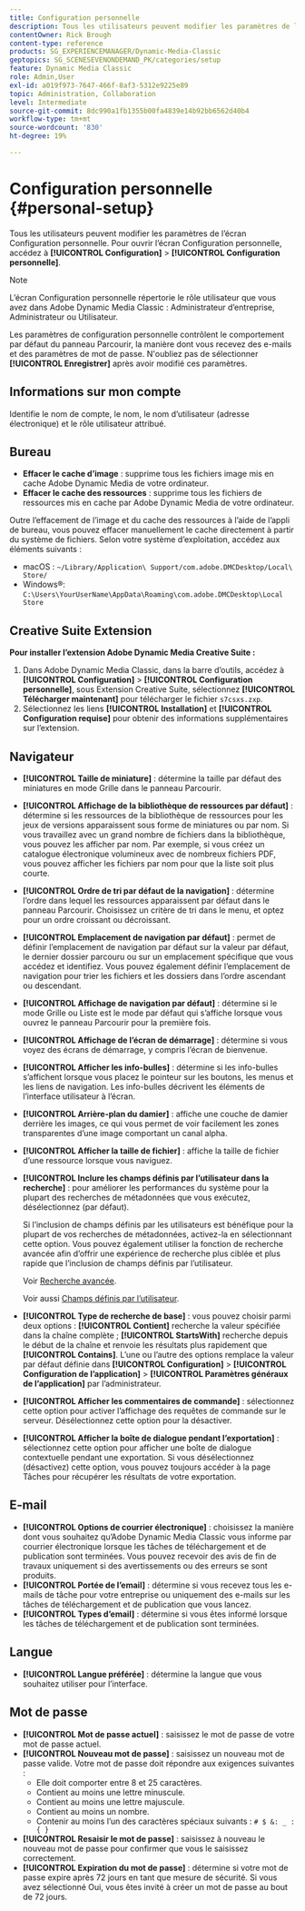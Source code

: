 ```yaml
---
title: Configuration personnelle
description: Tous les utilisateurs peuvent modifier les paramètres de l’écran Configuration personnelle d’Adobe Dynamic Media Classic.
contentOwner: Rick Brough
content-type: reference
products: SG_EXPERIENCEMANAGER/Dynamic-Media-Classic
geptopics: SG_SCENESEVENONDEMAND_PK/categories/setup
feature: Dynamic Media Classic
role: Admin,User
exl-id: a019f973-7647-466f-8af3-5312e9225e89
topic: Administration, Collaboration
level: Intermediate
source-git-commit: 8dc990a1fb1355b00fa4839e14b92bb6562d40b4
workflow-type: tm+mt
source-wordcount: '830'
ht-degree: 19%

---
```


# Configuration personnelle {#personal-setup}

Tous les utilisateurs peuvent modifier les paramètres de l’écran Configuration personnelle. Pour ouvrir l’écran Configuration personnelle, accédez à **[!UICONTROL Configuration]** > **[!UICONTROL Configuration personnelle]**.

>[!NOTE]
>
>L’écran Configuration personnelle répertorie le rôle utilisateur que vous avez dans Adobe Dynamic Media Classic : Administrateur d’entreprise, Administrateur ou Utilisateur.

Les paramètres de configuration personnelle contrôlent le comportement par défaut du panneau Parcourir, la manière dont vous recevez des e-mails et des paramètres de mot de passe. N&#39;oubliez pas de sélectionner **[!UICONTROL Enregistrer]** après avoir modifié ces paramètres.

## Informations sur mon compte

Identifie le nom de compte, le nom, le nom d’utilisateur (adresse électronique) et le rôle utilisateur attribué.

## Bureau

* **Effacer le cache d’image** : supprime tous les fichiers image mis en cache Adobe Dynamic Media de votre ordinateur.
* **Effacer le cache des ressources** : supprime tous les fichiers de ressources mis en cache par Adobe Dynamic Media de votre ordinateur.

Outre l’effacement de l’image et du cache des ressources à l’aide de l’appli de bureau, vous pouvez effacer manuellement le cache directement à partir du système de fichiers. Selon votre système d’exploitation, accédez aux éléments suivants :

* macOS : `~/Library/Application\ Support/com.adobe.DMCDesktop/Local\ Store/`
* Windows®: `C:\Users\YourUserName\AppData\Roaming\com.adobe.DMCDesktop\Local Store`

## Creative Suite Extension

**Pour installer l’extension Adobe Dynamic Media Creative Suite :**

1. Dans Adobe Dynamic Media Classic, dans la barre d’outils, accédez à **[!UICONTROL Configuration]** > **[!UICONTROL Configuration personnelle]**, sous Extension Creative Suite, sélectionnez **[!UICONTROL Télécharger maintenant]** pour télécharger le fichier `s7csxs.zxp`.
1. Sélectionnez les liens **[!UICONTROL Installation]** et **[!UICONTROL Configuration requise]** pour obtenir des informations supplémentaires sur l’extension.

<!--    A readme file is included at the root of the unzipped file to provide you with additional information about the extension.

1. Depending on your installed operating system, do one of the following: -->

<!-- #### Windows

|If you are running|Do this|
|--- |--- |
|Adobe Illustrator 18 in Adobe Creative Cloud 2014|<ul><li>From the root of the unzipped folder, select CC-2014.</li><li>Depending on the bit version of Adobe Illustrator that you are using, select win32 or win64.</li><li>Select libraries > flame, and then copy `aflame.dll` to Adobe Illustrator's executable folder. For example, `C:\Program Files\Adobe\Adobe Illustrator CC 2014\Support Files\Contents\Windows`. </li></ul><br/>**Note**: This example path is for the 64-bit location; the 32-bit location may fall under Program Files (x86) instead. <br/><ul><li>Return to the same libraries folder, select flamingo, and then copy `aflamingo.dll` to the same Adobe Illustrator executable folder that you used in the previous step. </li><li>Return to the win32 or win64 folder that you selected in step 2, and then copy `AdobeS7FXGFileFormat.aip` to Adobe Illustrator's plug-ins folder. For example, `C:\Program Files\Adobe\Adobe Illustrator CC 2014\Plug-ins\Illustrator Formats`. </li></ul> <br/>**Note**: This example path is for the 64-bit location; the 32-bit location may fall under Program Files (x86) instead.|
|Adobe Illustrator 17 in Adobe Creative Cloud|<ul><li>From the root of the unzipped folder, select CC. </li><li>Depending on the bit version of Adobe Illustrator that you are using, select win32 or win64.</li><li> Copy `AdobeS7FXGFileFormat.aip` to Adobe Illustrator's plug-ins folder. For example, `C:\Program Files\Adobe\Adobe Illustrator CC (64 Bit)\Plug-ins\Illustrator Formats`.</li></ul><br/>**Note**: This example path is for the 64-bit location; the 32-bit location may fall under Program Files (x86) instead.|
|Adobe Illustrator 16 in Adobe Creative Suite 6|<ul><li>From the root of the unzipped folder, select 6.0. </li><li>Depending on the bit version of Adobe Illustrator that you are using, select win32 or win64. </li><li>Copy AdobeS7FXGFileFormat.aip to Adobe Illustrator's plug-ins folder. For example, `C:\Program Files\Adobe\Adobe Illustrator CS6 (64 Bit)\Plug-ins\Illustrator Formats`.</li></ul><br/>**Note**: This example path is for the 64-bit location; the 32-bit location may fall under Program Files (x86) instead.|

#### Mac

|If you are running|Do this|
|--- |--- |
|Adobe Illustrator 18 in Adobe Creative Cloud 2014|<ul><li>From the root of the unzipped folder, select CC-2014 > mac64.</li><li>Select libraries > flame, and then copy the `aflame.framework` folder to Adobe Illustrator package contents folder. For example, `/Applications/Adobe Illustrator CC 2014/ Illustrator.app/Contents/Frameworks/`. (To open Adobe Illustrator's package contents folder, right-select on the Adobe illustrator CC 2014 icon and select Show Package Contents from context menu).</li><li>Return to the same libraries folder, select `flamingo`, and then copy the `aflamingo.framework` folder to the same Adobe Illustrator package contents folder that you used in the previous step.</li><li>Return to the mac64 folder that you selected in step 1, and then copy the `AdobeS7FXGFileFormat.aip` folder to Adobe Illustrator's plug-in folder. For example, `/Applications/Adobe Illustrator CC 2014/Plug-ins/Illustrator Formats/`.</li></ul><br/>|
|Adobe Illustrator 17 in Adobe Creative Cloud|<ul><li>From the root of the unzipped folder, select CC > mac64</li><li>Copy the `AdobeS7FXGFileFormat.aip` folder to Adobe Illustrator's plug-in folder. For example, `/Applications/Adobe Illustrator CC/Plug-ins/Illustrator Formats/`.</li></ul><br/>|
|Adobe Illustrator 16 in Adobe Creative Suite 6|<ul><li>From the root of the unzipped folder, select 6.0 > mac64</li><li>Copy the `AdobeS7FXGFileFormat.aip` folder to Adobe Illustrator's plug-in folder. For example, `/Applications/Adobe Illustrator CS6/Plug-ins/Illustrator Formats/`.</li></ul>|

The plug-in is now available for you to use in Adobe Illustrator. -->

## Navigateur

* **[!UICONTROL Taille de miniature]** : détermine la taille par défaut des miniatures en mode Grille dans le panneau Parcourir.
* **[!UICONTROL Affichage de la bibliothèque de ressources par défaut]** : détermine si les ressources de la bibliothèque de ressources pour les jeux de versions apparaissent sous forme de miniatures ou par nom. Si vous travaillez avec un grand nombre de fichiers dans la bibliothèque, vous pouvez les afficher par nom. Par exemple, si vous créez un catalogue électronique volumineux avec de nombreux fichiers PDF, vous pouvez afficher les fichiers par nom pour que la liste soit plus courte.
* **[!UICONTROL Ordre de tri par défaut de la navigation]** : détermine l’ordre dans lequel les ressources apparaissent par défaut dans le panneau Parcourir. Choisissez un critère de tri dans le menu, et optez pour un ordre croissant ou décroissant.
* **[!UICONTROL Emplacement de navigation par défaut]** : permet de définir l’emplacement de navigation par défaut sur la valeur par défaut, le dernier dossier parcouru ou sur un emplacement spécifique que vous accédez et identifiez. Vous pouvez également définir l’emplacement de navigation pour trier les fichiers et les dossiers dans l’ordre ascendant ou descendant.
* **[!UICONTROL Affichage de navigation par défaut]** : détermine si le mode Grille ou Liste est le mode par défaut qui s’affiche lorsque vous ouvrez le panneau Parcourir pour la première fois.
* **[!UICONTROL Affichage de l’écran de démarrage]** : détermine si vous voyez des écrans de démarrage, y compris l’écran de bienvenue.
* **[!UICONTROL Afficher les info-bulles]** : détermine si les info-bulles s’affichent lorsque vous placez le pointeur sur les boutons, les menus et les liens de navigation. Les info-bulles décrivent les éléments de l’interface utilisateur à l’écran.
* **[!UICONTROL Arrière-plan du damier]** : affiche une couche de damier derrière les images, ce qui vous permet de voir facilement les zones transparentes d’une image comportant un canal alpha.
* **[!UICONTROL Afficher la taille de fichier]** : affiche la taille de fichier d’une ressource lorsque vous naviguez.
* **[!UICONTROL Inclure les champs définis par l’utilisateur dans la recherche]** : pour améliorer les performances du système pour la plupart des recherches de métadonnées que vous exécutez, désélectionnez (par défaut).

  Si l’inclusion de champs définis par les utilisateurs est bénéfique pour la plupart de vos recherches de métadonnées, activez-la en sélectionnant cette option. Vous pouvez également utiliser la fonction de recherche avancée afin d’offrir une expérience de recherche plus ciblée et plus rapide que l’inclusion de champs définis par l’utilisateur.

  Voir [Recherche avancée](searching-assets.md#conducting_an_advanced_search).

  Voir aussi [Champs définis par l’utilisateur](application-setup.md#user_defined_fields).

* **[!UICONTROL Type de recherche de base]** : vous pouvez choisir parmi deux options : **[!UICONTROL Contient]** recherche la valeur spécifiée dans la chaîne complète ; **[!UICONTROL StartsWith]** recherche depuis le début de la chaîne et renvoie les résultats plus rapidement que **[!UICONTROL Contains]**. L’une ou l’autre des options remplace la valeur par défaut définie dans **[!UICONTROL Configuration]** > **[!UICONTROL Configuration de l’application]** > **[!UICONTROL Paramètres généraux de l’application]** par l’administrateur.
* **[!UICONTROL Afficher les commentaires de commande]** : sélectionnez cette option pour activer l’affichage des requêtes de commande sur le serveur. Désélectionnez cette option pour la désactiver.
* **[!UICONTROL Afficher la boîte de dialogue pendant l’exportation]** : sélectionnez cette option pour afficher une boîte de dialogue contextuelle pendant une exportation. Si vous désélectionnez (désactivez) cette option, vous pouvez toujours accéder à la page Tâches pour récupérer les résultats de votre exportation.

## E-mail

* **[!UICONTROL Options de courrier électronique]** : choisissez la manière dont vous souhaitez qu’Adobe Dynamic Media Classic vous informe par courrier électronique lorsque les tâches de téléchargement et de publication sont terminées. Vous pouvez recevoir des avis de fin de travaux uniquement si des avertissements ou des erreurs se sont produits.
* **[!UICONTROL Portée de l’email]** : détermine si vous recevez tous les e-mails de tâche pour votre entreprise ou uniquement des e-mails sur les tâches de téléchargement et de publication que vous lancez.
* **[!UICONTROL Types d’email]** : détermine si vous êtes informé lorsque les tâches de téléchargement et de publication sont terminées.

## Langue

* **[!UICONTROL Langue préférée]** : détermine la langue que vous souhaitez utiliser pour l’interface.

## Mot de passe

* **[!UICONTROL Mot de passe actuel]** : saisissez le mot de passe de votre mot de passe actuel.
* **[!UICONTROL Nouveau mot de passe]** : saisissez un nouveau mot de passe valide. Votre mot de passe doit répondre aux exigences suivantes :
   * Elle doit comporter entre 8 et 25 caractères.
   * Contient au moins une lettre minuscule.
   * Contient au moins une lettre majuscule.
   * Contient au moins un nombre.
   * Contenir au moins l’un des caractères spéciaux suivants : `# $ &: _ : { }`
* **[!UICONTROL Resaisir le mot de passe]** : saisissez à nouveau le nouveau mot de passe pour confirmer que vous le saisissez correctement.
* **[!UICONTROL Expiration du mot de passe]** : détermine si votre mot de passe expire après 72 jours en tant que mesure de sécurité. Si vous avez sélectionné Oui, vous êtes invité à créer un mot de passe au bout de 72 jours.
